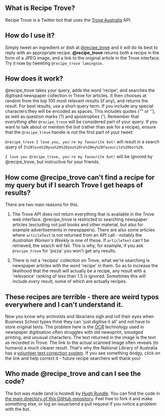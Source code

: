 ## What is Recipe Trove?

Recipe Trove is a Twitter bot that uses the [Trove Australia](http://trove.nla.gov.au) API.

## How do I use it?

Simply tweet an ingredient or dish at [@recipe_trove](https://twitter.com/recipe_trove) and it will do its best to reply with an appropriate recipe. **@recipe_trove** returns both a recipe in the form of a JPEG image, and a link to the original article in the Trove interface. Try it now by tweeting `@recipe_trove lamington`.

## How does it work?

@recipe_trove takes your query, adds the word 'recipe', and searches the digitised newspaper collection in Trove for articles. It then chooses at random from the top 100 most relevant results (if any), and returns the result. For best results, use a short query term. If you include any special characters they will be encoded as spaces. This includes quotes ("" or ''), as well as question marks (?) and apostrophes ('). Remember that *everything* after `@recipe_trove` will be considered part of your query. If you want to talk about or mention the bot (rather than ask for a recipe), ensure that the `@recipe_trove` handle is not the first part of your tweet:

`@recipe_trove I love you, you're my favourite bot!` will result in a search query of `I%20love%20you%20%20you%20re%20my%20favourite%20bot%20`.

`I love you @recipe_trove, you're my favourite bot!` will be ignored by @recipe_trove, but instructive for your friends.

## How come @recipe_trove can't find a recipe for my query but if I search Trove I get heaps of results?

There are two main reasons for this.

1. The Trove API does not return everything that is available in the Trove web interface. @recipe_trove is restricted to searching newspaper articles (excluding not just books and other material, but also for example advertisements in newspapers). There are also some articles where `articleText` is not returned from an API call - notably the *Australian Women's Weekly* is one of these. If `articleText` can't be retrieved, the search will fail. This is why, for example, if you ask `@recipe_trove` for 'pizza' you won't get any results.

2. There is not a 'recipes' collection on Trove, what we're searching is newspaper articles with the word 'recipe' in them. So as to increase the likelihood that the result will actually be a recipe, any result with a 'relevance' ranking of less than 1.5 is ignored. Sometimes this will include *every* result, some of which are actually recipes.

## These recipes are terrible - there are weird typos everywhere and I can't understand it.

Now you know why archivists and librarians sigh and roll their eyes when Business School types think they can 'just digitise it all' and not have to store original texts. The problem here is the [OCR](https://en.wikipedia.org/wiki/Optical_character_recognition) technology used in newspaper digitisation often struggles with old newsprint, smudged printing, and unusual characters. The text returned in the image is the text as recorded in Trove. The link to the actual scanned image often reveals (to humans) a much clearer result. That's why the National Library of Australia has a [volunteer text correction system](http://help.nla.gov.au/trove/digitised-newspapers/text-correction-guidelines). If you see something dodgy, click on the link and help correct it - future recipe searchers will thank you!

## Who made @recipe_trove and can I see the code?

The bot was made (and is hosted) by [Hugh Rundle](https://twitter.com/hughrundle). You can find the code in [the main directory of this GitHub repository](https://github.com/hughrun/recipe_trove). Feel free to fork it and make something else, or log an issue/send a pull request if you notice a problem with the bot.